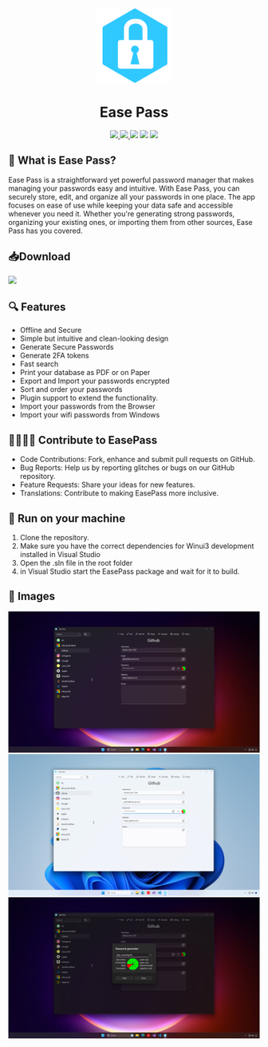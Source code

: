  <p align="center">
    <img src="EasePass/Assets/AppIcon/Icon.png" height="150px" width="auto" alt="alternate text">
 </p>
 <h1  align="center">Ease Pass</h1>
<div align="center">
    <a href="https://apps.microsoft.com/store/detail/ease-pass/9NQPF80923F5?hl=en-us&gl=us&ocid=pdpshare">
        <img src="https://img.shields.io/badge/Download-Microsoft%20Store-brightgreen?style=flat"/>
    </a>
    <a href="http://easepass.frozenassassine.de/">
        <img src="https://img.shields.io/badge/Ease Pass-Website-blue"/>
    </a>
    <img src="https://img.shields.io/github/stars/FrozenAssassine/EasePass?style=flat"/>
    <img src="https://img.shields.io/github/issues-pr/FrozenAssassine/EasePass?style=flat"/>
    <img src="https://img.shields.io/github/repo-size/FrozenAssassine/EasePass?style=flat"/>
</div>

## 🤔 What is Ease Pass?
Ease Pass is a straightforward yet powerful password manager that makes managing your passwords easy and intuitive. With Ease Pass, you can securely store, edit, and organize all your passwords in one place. The app focuses on ease of use while keeping your data safe and accessible whenever you need it. Whether you're generating strong passwords, organizing your existing ones, or importing them from other sources, Ease Pass has you covered.


## 📥Download
<a href="https://apps.microsoft.com/detail/Ease%20Pass/9NQPF80923F5?launch=true
	&mode=mini">
	<img src="https://get.microsoft.com/images/en-us%20dark.svg" width="200"/>
</a>


## 🔍 Features
- Offline and Secure
- Simple but intuitive and clean-looking design
- Generate Secure Passwords
- Generate 2FA tokens
- Fast search
- Print your database as PDF or on Paper
- Export and Import your passwords encrypted
- Sort and order your passwords
- Plugin support to extend the functionality.
- Import your passwords from the Browser
- Import your wifi passwords from Windows


## 👨‍👩‍👧‍👦 Contribute to EasePass
- Code Contributions: Fork, enhance and submit pull requests on GitHub.
- Bug Reports: Help us by reporting glitches or bugs on our GitHub repository.
- Feature Requests: Share your ideas for new features.
- Translations: Contribute to making EasePass more inclusive.


## 🚀 Run on your machine
1. Clone the repository.
2. Make sure you have the correct dependencies for Winui3 development installed in Visual Studio
3. Open the .sln file in the root folder
4. in Visual Studio start the EasePass package and wait for it to build.


## 📸 Images
<img src="Images/image8.png"/>
<img src="Images/image1.png"/>
<img src="Images/image9.png"/>
